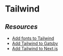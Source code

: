 # Tailwind

## *Resources*

- [Add fonts to Tailwind](https://dev.to/thomasvanholder/add-a-custom-tailwind-css-fonts-to-your-website-1nn6)
- [Add Tailwind to Gatsby](https://tailwindcss.com/docs/guides/gatsby)
- [Add Tailwind to Next.js](https://tailwindcss.com/docs/guides/nextjs)